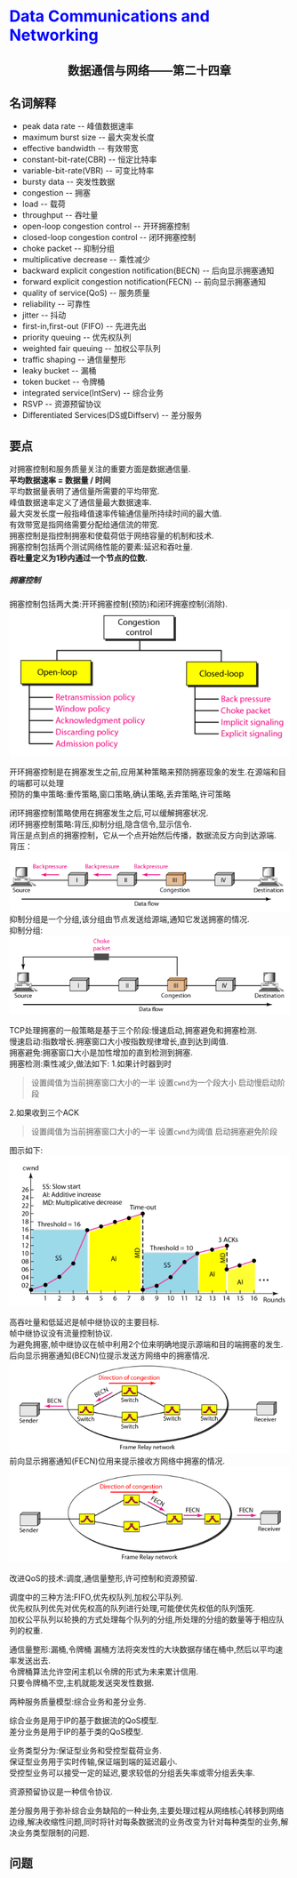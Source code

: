 # <font color= "blue"> Data Communications and Networking </font>

## <center> 数据通信与网络——第二十四章</center>

## 名词解释 
<ul>
<li>peak data rate -- 峰值数据速率</li>
<li>maximum burst size -- 最大突发长度</li>
<li>effective bandwidth -- 有效带宽</li>
<li>constant-bit-rate(CBR) -- 恒定比特率</li>
<li>variable-bit-rate(VBR) -- 可变比特率</li>
<li>bursty data -- 突发性数据</li>
<li>congestion -- 拥塞</li>
<li>load -- 载荷</li>
<li>throughput -- 吞吐量</li>
<li>open-loop congestion control -- 开环拥塞控制</li>
<li>closed-loop congestion control -- 闭环拥塞控制</li>
<li>choke packet -- 抑制分组</li>
<li>multiplicative decrease -- 乘性减少 </li>
<li>backward explicit congestion notification(BECN) -- 后向显示拥塞通知</li>
<li>forward explicit congestion notification(FECN) -- 前向显示拥塞通知</li>
<li>quality of service(QoS) -- 服务质量</li>
<li>reliability -- 可靠性</li>
<li>jitter -- 抖动</li>
<li>first-in,first-out (FIFO) -- 先进先出</li>
<li>priority queuing -- 优先权队列</li>
<li>weighted fair queuing -- 加权公平队列</li>
<li>traffic shaping -- 通信量整形</li>
<li>leaky bucket -- 漏桶</li>
<li>token bucket -- 令牌桶</li>
<li>integrated service(IntServ) -- 综合业务</li>
<li>RSVP -- 资源预留协议</li>
<li>Differentiated Services(DS或Diffserv) -- 差分服务</li>

</ul>



## 要点
对拥塞控制和服务质量关注的重要方面是数据通信量.  
<b>平均数据速率 = 数据量 / 时间</b>  
平均数据量表明了通信量所需要的平均带宽.  
峰值数据速率定义了通信量最大数据速率.  
最大突发长度一般指峰值速率传输通信量所持续时间的最大值.  
有效带宽是指网络需要分配给通信流的带宽.  
拥塞控制是指控制拥塞和使载荷低于网络容量的机制和技术.  
拥塞控制包括两个测试网络性能的要素:延迟和吞吐量.  
<b>吞吐量定义为1秒内通过一个节点的位数.</b>  

##### 拥塞控制
拥塞控制包括两大类:开环拥塞控制(预防)和闭环拥塞控制(消除).  
<img src = "img/24.1.png"/>

开环拥塞控制是在拥塞发生之前,应用某种策略来预防拥塞现象的发生.在源端和目的端都可以处理  
预防的集中策略:重传策略,窗口策略,确认策略,丢弃策略,许可策略  

闭环拥塞控制策略使用在拥塞发生之后,可以缓解拥塞状况.  
闭环拥塞控制策略:背压,抑制分组,隐含信令,显示信令.  
背压是点到点的拥塞控制，它从一个点开始然后传播，数据流反方向到达源端.  
背压：
<img src = "img/24.2.png"/>
抑制分组是一个分组,该分组由节点发送给源端,通知它发送拥塞的情况.  
抑制分组:
<img src = "img/24.3.png"/>

TCP处理拥塞的一般策略是基于三个阶段:慢速启动,拥塞避免和拥塞检测.  
慢速启动:指数增长.拥塞窗口大小按指数规律增长,直到达到阈值.  
拥塞避免:拥塞窗口大小是加性增加的直到检测到拥塞.  
拥塞检测:乘性减少,做法如下:
1.如果计时器到时
> 设置阈值为当前拥塞窗口大小的一半
> 设置`cwnd`为一个段大小
> 启动慢启动阶段

2.如果收到三个ACK
> 设置阈值为当前拥塞窗口大小的一半
> 设置`cwnd`为阈值
> 启动拥塞避免阶段

图示如下:
<img src = "img/24.4.png"/>

高吞吐量和低延迟是帧中继协议的主要目标.  
帧中继协议没有流量控制协议.  
为避免拥塞,帧中继协议在帧中利用2个位来明确地提示源端和目的端拥塞的发生.  
后向显示拥塞通知(BECN)位提示发送方网络中的拥塞情况.  
<img src = "img/24.5.png"/>
前向显示拥塞通知(FECN)位用来提示接收方网络中拥塞的情况.  
<img src = "img/24.6.png"/>

改进QoS的技术:调度,通信量整形,许可控制和资源预留.  

调度中的三种方法:FIFO,优先权队列,加权公平队列.  
优先权队列优先对优先权高的队列进行处理,可能使优先权低的队列饿死.  
加权公平队列以轮换的方式处理每个队列的分组,所处理的分组的数量等于相应队列的权重.  

通信量整形:漏桶,令牌桶
漏桶方法将突发性的大块数据存储在桶中,然后以平均速率发送出去.  
令牌桶算法允许空闲主机以令牌的形式为未来累计信用.  
只要令牌桶不空,主机就能发送突发性数据.  

两种服务质量模型:综合业务和差分业务.  

综合业务是用于IP的基于数据流的QoS模型.  
差分业务是用于IP的基于类的QoS模型.  

业务类型分为:保证型业务和受控型载荷业务.  
保证型业务用于实时传输,保证端到端的延迟最小.  
受控型业务可以接受一定的延迟,要求较低的分组丢失率或零分组丢失率.  

资源预留协议是一种信令协议.  

差分服务用于弥补综合业务缺陷的一种业务,主要处理过程从网络核心转移到网络边缘,解决收缩性问题,同时将针对每条数据流的业务改变为针对每种类型的业务,解决业务类型限制的问题.


## 问题
